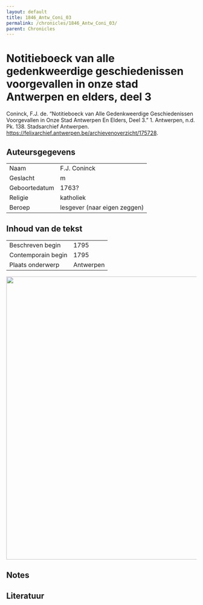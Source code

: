 ```yaml
---
layout: default
title: 1846_Antw_Coni_03
permalink: /chronicles/1846_Antw_Coni_03/
parent: Chronicles
--- 
```



# Notitieboeck van alle gedenkweerdige geschiedenissen voorgevallen in onze stad Antwerpen en elders, deel 3 

Coninck, F.J. de. “Notitieboeck van Alle Gedenkweerdige Geschiedenissen Voorgevallen in Onze Stad Antwerpen En Elders, Deel 3.” 1. Antwerpen, n.d. Pk. 138. Stadsarchief Antwerpen. https://felixarchief.antwerpen.be/archievenoverzicht/175728. 

## Auteursgegevens 

| | | 
| --------------- | --------------- | 
| Naam | F.J. Coninck | 
| Geslacht | m | 
 | Geboortedatum | 1763? | 
| Religie | katholiek | 
| Beroep | lesgever (naar eigen zeggen) | 

## Inhoud van de tekst 

| | | 
| --------------- | --------------- | 
| Beschreven begin | 1795 | 
| Contemporain begin | 1795 | 
| Plaats onderwerp | Antwerpen | 

[<img src="..\..\barplots_chronicles\1846_Antw_Coni_03.jpg" width="750"/>](..\..\barplots_chronicles\1846_Antw_Coni_03.jpg) 

## Notes 

## Literatuur 


